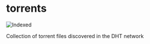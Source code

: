 torrents 
========
![Indexed](https://img.shields.io/badge/indexed-77661-blue)

Collection of torrent files discovered in the DHT network
